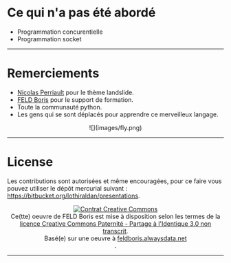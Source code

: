 # Ce qui n'a pas été abordé

* Programmation concurentielle
* Programmation socket

---

# Remerciements

* [Nicolas Perriault](https://twitter.com/#!/n1k0) pour le thème landslide.
* [FELD Boris](https://twitter.com/lothiraldan) pour le support de formation.
* Toute la communauté python.
* Les gens qui se sont déplacés pour apprendre ce merveilleux langage.

<center>
![](images/fly.png)
</center>

---

# License

Les contributions sont autorisées et même encouragées, pour ce faire vous pouvez utiliser le dépôt mercurial suivant : https://bitbucket.org/lothiraldan/presentations.

<center><a rel="license" href="http://creativecommons.org/licenses/by-sa/3.0/"><img alt="Contrat Creative Commons" style="border-width:0" src="http://i.creativecommons.org/l/by-sa/3.0/88x31.png" /></a><br />Ce(tte) <span xmlns:dct="http://purl.org/dc/terms/" href="http://purl.org/dc/dcmitype/Text" rel="dct:type">oeuvre</span> de <span xmlns:cc="http://creativecommons.org/ns#" property="cc:attributionName">FELD Boris</span> est mise à disposition selon les termes de la <a rel="license" href="http://creativecommons.org/licenses/by-sa/3.0/">licence Creative Commons Paternité - Partage à l'Identique 3.0 non transcrit</a>.<br />Basé(e) sur une oeuvre à <a xmlns:dct="http://purl.org/dc/terms/" href="http://feldboris.alwaysdata.net/blog/pages/presentations/pythonutbm/" rel="dct:source">feldboris.alwaysdata.net</a><center>.

---